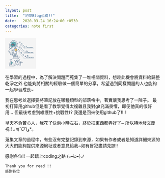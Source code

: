 ```yaml
---
layout: post
title:  "初架Blog心得!!"
date:   2020-03-24 16:24:00 +0530
categories: note first
---
```


<img src="picture/Thumbnail.png" width="100" height="100" alt="AltText" />

在學習的過程中，為了解決問題而蒐集了一堆相關資料，想趁此機會將資料給歸整乾淨之外
也能夠將相關的經驗做一個簡單的分享，希望遇到同樣問題的人也能夠一起學習成長~

我在思考並選擇要將筆記放在哪種類型的部落格中，著實讓我思考了一陣子。
最初打算用github但是看了教學覺得太複雜且我對git充滿畏懼，即便他真的很好用…
但最後考慮到維護性+挑戰性(? 我還是回來使用github了!!!!

皇天不負苦心人，我花了快兩小時左右，終於把東西都弄好了~
所以特地發文慶祝!! *｡٩(ˊᗜˋ*)و*｡


蒐集文章的過程中，有些沒有完整記錄到來源，如果有作者或者是知道詳細來源的大大們能夠提供來源網址或者意見給我~如有冒犯盡請見諒!!


感謝各位!! 一起踏上coding之路 (๑•̀ω•́)ノ


```
Thank you for read !!
感謝各位
```
